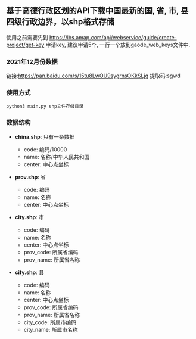 ## 基于高德行政区划的API下载中国最新的国, 省, 市, 县四级行政边界，以shp格式存储

使用之前需要先到 https://lbs.amap.com/api/webservice/guide/create-project/get-key 申请key, 建议申请5个, 一行一个放到gaode_web_keys文件中.

### 2021年12月份数据
链接:https://pan.baidu.com/s/15tu8LwOU9sygrnsOKkSLjg 提取码:sgwd


### 使用方式
```
python3 main.py shp文件存储目录
```


### 数据结构
- **china.shp**: 只有一条数据
  - code: 编码/10000
  - name: 名称/中华人民共和国
  - center: 中心点坐标

- **prov.shp**: 省
  - code: 编码
  - name: 名称
  - center: 中心点坐标

- **city.shp**: 市
  - code: 编码
  - name: 名称
  - center: 中心点坐标
  - prov_code: 所属省编码
  - prov_name: 所属省名称
  
- **city.shp**: 县
  - code: 编码
  - name: 名称
  - center: 中心点坐标
  - prov_code: 所属省编码
  - prov_name: 所属省名称
  - city_code: 所属市编码
  - city_name: 所属市名称
